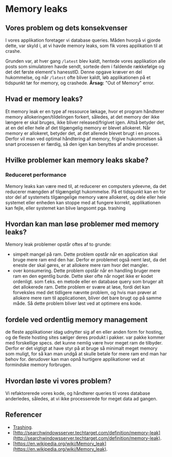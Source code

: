 # Memory leaks

## Vores problem og dets konsekvenser

I vores applikation foretager vi database queries. Måden hvorpå vi gjorde dette, var skyld i, at vi havde memory leaks, som fik vores applikation til at crashe.

Grunden var, at hver gang `/latest` blev kaldt, hentede vores applikation alle posts som simulatoren havde sendt, sortede dem i faldende rækkefølge og det det første element's hanesstID. Denne opgave kræver en del hukommelse, og når `/latest` ofte bliver kaldt, løb applikationen på et tidspunkt tør for memory, og crashede. **Årsag:** "Out of Memory" error.

## Hvad er memory leaks?

Et memory leak er en type af ressource lækage, hvor et program håndterer memory allokeringen/tildelingen forkert, således, at det memory der ikke længere er skal bruges, ikke bliver released/frigivet igen. Altså betyder det, at en del eller hele af det tilgængelig memory er blevet allokeret. Når memory er allokeret, betyder det, at det allerede blevet brugt i en proces. Derfor vil man ved optimal håndtering af memory, frigive hukommelsen så snart processen er færdig, så den igen kan benyttes af andre processer.

## Hvilke problemer kan memory leaks skabe?

### Reduceret performance

Memory leaks kan være med til, at reducerer en computers ydeevne, da det reducerer mængden af tilgængeligt hukommelse. På et tidspunkt kan en for stor del af systemets tilgængelige memory være allokeret, og dele eller hele systemet eller enheden kan stoppe med at fungere korrekt, applikationen kan fejle, eller systemet kan blive langsomt pga. trashing

## Hvordan kan man løse problemer med memory leaks?
Memory leak problemer opstår oftes af to grunde:
* simpelt mangel på ram. Dette problem opstår når en application skal bruge mere ram end den har. Derfor er problemet også nemt løst, da det eneste der skal gøres, er at allokere mere ram hvor det mangler.
* over konsumering. Dette problem opstår når en handling bruger mere ram en den egentlig burde. Dette sker ofte når noget ikke er kodet ordenligt. som f.eks. en metode eller en database query som bruger alt det allokerede ram. Dette problem er svære at løse, fordi det kan forveksles med det tidligere nævnte problem, og hvis man prøver at allokere mere ram til applicationen, bliver det bare brugt op på samme måde. Så dette problem bliver løst ved at optimere ens kode.

## fordele ved ordentlig memory management
de fleste applikationer idag udnytter sig af en eller anden form for hosting, og de fleste hosting sites sælger deres produkt i pakker.
var pakke kommer med forskellige specs. det kunne nemlig være hvor meget ram de tilbyder. Derfor er det vigtigt at have styr på at bruge så minimalt meget memory som muligt, for så kan man undgå at skulle betale for mere ram end man har behov for.
derudover kan man opnå hurtigere applikationer ved at formindske memory forbrugen.

## Hvordan løste vi vores problem?

Vi refaktorerede vores kode, og håndterer queries til vores database anderledes, således, at vi ikke processerede for meget data ad gangen.

## Referencer

* [Trashing](https://en.wikipedia.org/wiki/Thrashing_(computer_science)).
* [http://searchwindowsserver.techtarget.com/definition/memory-leak](http://searchwindowsserver.techtarget.com/definition/memory-leak).
* [https://en.wikipedia.org/wiki/Memory_leak](https://en.wikipedia.org/wiki/Memory_leak).
